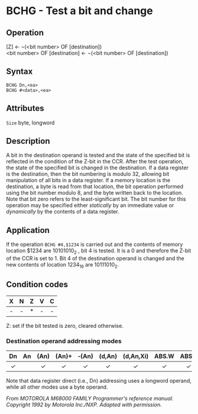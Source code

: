 # BCHG - Test a bit and change

## Operation
[Z] ← ¬(\<bit number\> OF [destination])<br/>
\<bit number\> OF [destination] ← ¬(\<bit number\> OF [destination])

## Syntax
```assembly
BCHG Dn,<ea>
BCHG #<data>,<ea>
```

## Attributes
`Size` byte, longword

## Description
A bit in the destination operand is tested and the state of the specified bit is reflected in the condition of the Z-bit in the CCR. After the test operation, the state of the specified bit is changed in the destination. If a data register is the destination, then the bit numbering is modulo 32, allowing bit manipulation of all bits in a data register. If a memory location is the destination, a byte is read from that location, the bit operation performed using the bit number modulo 8, and the byte written back to the location. Note that bit zero refers to the least-significant bit. The bit number for this operation may be specified either *statically* by an immediate value or *dynamically* by the contents of a data register.

## Application
If the operation `BCHG #4,$1234` is carried out and the contents of memory location $1234 are 10101010<sub>2</sub> , bit 4 is tested. It is a 0 and therefore the Z-bit of the CCR is set to 1. Bit 4 of the destination operand is changed and the new contents of location 1234<sub>16</sub> are 10111010<sub>2</sub>.

## Condition codes
| X | N | Z | V | C |
|:-:|:-:|:-:|:-:|:-:|
|-|-|*|-|-|

Z: set if the bit tested is zero, cleared otherwise.

### Destination operand addressing modes
|Dn|An|(An)|(An)+|&#x2011;(An)|(d,An)|(d,An,Xi)|ABS.W|ABS.L|(d,PC)|(d,PC,Xn)|imm|
|:-:|:-:|:-:|:-:|:-:|:-:|:-:|:-:|:-:|:-:|:-:|:-:|
|✓||✓|✓|✓|✓|✓|✓|✓||||

Note that data register direct (i.e., Dn) addressing uses a longword operand, while all other modes use a byte operand.

*From MOTOROLA M68000 FAMILY Programmer's reference manual. Copyright 1992 by Motorola Inc./NXP. Adapted with permission.*